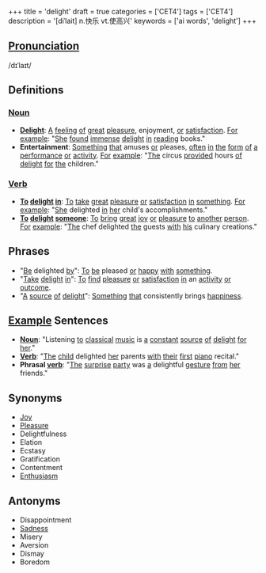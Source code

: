 +++
title = 'delight'
draft = true
categories = ['CET4']
tags = ['CET4']
description = '[diˈlait] n.快乐 vt.使高兴'
keywords = ['ai words', 'delight']
+++

## [Pronunciation](/en/post/pronunciation/)
/dɪˈlaɪt/

## Definitions
### [Noun](/en/post/noun/)
- **[Delight](/en/post/delight/)**: [A](/en/post/a/) [feeling](/en/post/feeling/) [of](/en/post/of/) [great](/en/post/great/) [pleasure](/en/post/pleasure/), enjoyment, [or](/en/post/or/) [satisfaction](/en/post/satisfaction/). [For](/en/post/for/) [example](/en/post/example/): "[She](/en/post/she/) [found](/en/post/found/) [immense](/en/post/immense/) [delight](/en/post/delight/) [in](/en/post/in/) [reading](/en/post/reading/) books."
- **Entertainment**: [Something](/en/post/something/) [that](/en/post/that/) amuses [or](/en/post/or/) pleases, [often](/en/post/often/) [in](/en/post/in/) [the](/en/post/the/) [form](/en/post/form/) [of](/en/post/of/) [a](/en/post/a/) [performance](/en/post/performance/) [or](/en/post/or/) [activity](/en/post/activity/). [For](/en/post/for/) [example](/en/post/example/): "[The](/en/post/the/) circus [provided](/en/post/provided/) hours [of](/en/post/of/) [delight](/en/post/delight/) [for](/en/post/for/) [the](/en/post/the/) children."

### [Verb](/en/post/verb/)
- **[To](/en/post/to/) [delight](/en/post/delight/) [in](/en/post/in/)**: [To](/en/post/to/) [take](/en/post/take/) [great](/en/post/great/) [pleasure](/en/post/pleasure/) [or](/en/post/or/) [satisfaction](/en/post/satisfaction/) [in](/en/post/in/) [something](/en/post/something/). [For](/en/post/for/) [example](/en/post/example/): "[She](/en/post/she/) delighted [in](/en/post/in/) [her](/en/post/her/) child's accomplishments."
- **[To](/en/post/to/) [delight](/en/post/delight/) [someone](/en/post/someone/)**: [To](/en/post/to/) [bring](/en/post/bring/) [great](/en/post/great/) [joy](/en/post/joy/) [or](/en/post/or/) [pleasure](/en/post/pleasure/) [to](/en/post/to/) [another](/en/post/another/) [person](/en/post/person/). [For](/en/post/for/) [example](/en/post/example/): "[The](/en/post/the/) chef delighted [the](/en/post/the/) guests [with](/en/post/with/) [his](/en/post/his/) culinary creations."

## Phrases
- "[Be](/en/post/be/) delighted [by](/en/post/by/)": [To](/en/post/to/) [be](/en/post/be/) pleased [or](/en/post/or/) [happy](/en/post/happy/) [with](/en/post/with/) [something](/en/post/something/).
- "[Take](/en/post/take/) [delight](/en/post/delight/) [in](/en/post/in/)": [To](/en/post/to/) [find](/en/post/find/) [pleasure](/en/post/pleasure/) [or](/en/post/or/) [satisfaction](/en/post/satisfaction/) [in](/en/post/in/) an [activity](/en/post/activity/) [or](/en/post/or/) [outcome](/en/post/outcome/).
- "[A](/en/post/a/) [source](/en/post/source/) [of](/en/post/of/) [delight](/en/post/delight/)": [Something](/en/post/something/) [that](/en/post/that/) consistently brings [happiness](/en/post/happiness/).

## [Example](/en/post/example/) Sentences
- **[Noun](/en/post/noun/)**: "Listening [to](/en/post/to/) [classical](/en/post/classical/) [music](/en/post/music/) is [a](/en/post/a/) [constant](/en/post/constant/) [source](/en/post/source/) [of](/en/post/of/) [delight](/en/post/delight/) [for](/en/post/for/) [her](/en/post/her/)."
- **[Verb](/en/post/verb/)**: "[The](/en/post/the/) [child](/en/post/child/) delighted [her](/en/post/her/) parents [with](/en/post/with/) [their](/en/post/their/) [first](/en/post/first/) [piano](/en/post/piano/) recital."
- **Phrasal [verb](/en/post/verb/)**: "[The](/en/post/the/) [surprise](/en/post/surprise/) [party](/en/post/party/) was [a](/en/post/a/) delightful [gesture](/en/post/gesture/) [from](/en/post/from/) [her](/en/post/her/) friends."

## Synonyms
- [Joy](/en/post/joy/)
- [Pleasure](/en/post/pleasure/)
- Delightfulness
- Elation
- Ecstasy
- Gratification
- Contentment
- [Enthusiasm](/en/post/enthusiasm/)

## Antonyms
- Disappointment
- [Sadness](/en/post/sadness/)
- Misery
- Aversion
- Dismay
- Boredom
